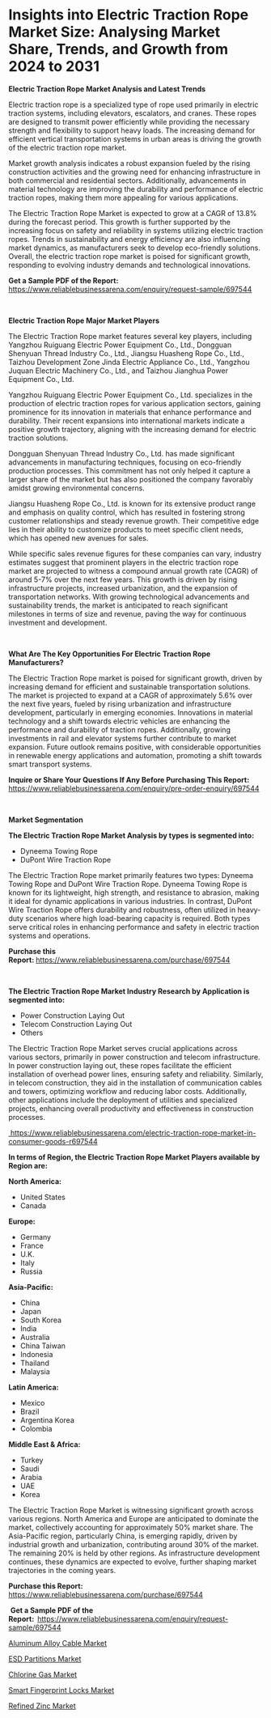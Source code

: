 <p><h1>Insights into Electric Traction Rope Market Size: Analysing Market Share, Trends, and Growth from 2024 to 2031</h1></p><p><strong>Electric Traction Rope Market Analysis and Latest Trends</strong></p>
<p><p>Electric traction rope is a specialized type of rope used primarily in electric traction systems, including elevators, escalators, and cranes. These ropes are designed to transmit power efficiently while providing the necessary strength and flexibility to support heavy loads. The increasing demand for efficient vertical transportation systems in urban areas is driving the growth of the electric traction rope market.</p><p>Market growth analysis indicates a robust expansion fueled by the rising construction activities and the growing need for enhancing infrastructure in both commercial and residential sectors. Additionally, advancements in material technology are improving the durability and performance of electric traction ropes, making them more appealing for various applications.</p><p>The Electric Traction Rope Market is expected to grow at a CAGR of 13.8% during the forecast period. This growth is further supported by the increasing focus on safety and reliability in systems utilizing electric traction ropes. Trends in sustainability and energy efficiency are also influencing market dynamics, as manufacturers seek to develop eco-friendly solutions. Overall, the electric traction rope market is poised for significant growth, responding to evolving industry demands and technological innovations.</p></p>
<p><strong>Get a Sample PDF of the Report:&nbsp;</strong> <a href="https://www.reliablebusinessarena.com/enquiry/request-sample/697544?utm_campaign=1174&utm_medium=2&utm_source=Github&utm_content=ia&utm_term=29092024&utm_id=electric-traction-rope">https://www.reliablebusinessarena.com/enquiry/request-sample/697544</a></p>
<p>&nbsp;</p>
<p><strong>Electric Traction Rope Major Market Players</strong></p>
<p><p>The Electric Traction Rope market features several key players, including Yangzhou Ruiguang Electric Power Equipment Co., Ltd., Dongguan Shenyuan Thread Industry Co., Ltd., Jiangsu Huasheng Rope Co., Ltd., Taizhou Development Zone Jinda Electric Appliance Co., Ltd., Yangzhou Juquan Electric Machinery Co., Ltd., and Taizhou Jianghua Power Equipment Co., Ltd. </p><p>Yangzhou Ruiguang Electric Power Equipment Co., Ltd. specializes in the production of electric traction ropes for various application sectors, gaining prominence for its innovation in materials that enhance performance and durability. Their recent expansions into international markets indicate a positive growth trajectory, aligning with the increasing demand for electric traction solutions.</p><p>Dongguan Shenyuan Thread Industry Co., Ltd. has made significant advancements in manufacturing techniques, focusing on eco-friendly production processes. This commitment has not only helped it capture a larger share of the market but has also positioned the company favorably amidst growing environmental concerns.</p><p>Jiangsu Huasheng Rope Co., Ltd. is known for its extensive product range and emphasis on quality control, which has resulted in fostering strong customer relationships and steady revenue growth. Their competitive edge lies in their ability to customize products to meet specific client needs, which has opened new avenues for sales.</p><p>While specific sales revenue figures for these companies can vary, industry estimates suggest that prominent players in the electric traction rope market are projected to witness a compound annual growth rate (CAGR) of around 5-7% over the next few years. This growth is driven by rising infrastructure projects, increased urbanization, and the expansion of transportation networks. With growing technological advancements and sustainability trends, the market is anticipated to reach significant milestones in terms of size and revenue, paving the way for continuous investment and development.</p></p>
<p>&nbsp;</p>
<p><strong>What Are The Key Opportunities For Electric Traction Rope Manufacturers?</strong></p>
<p><p>The Electric Traction Rope market is poised for significant growth, driven by increasing demand for efficient and sustainable transportation solutions. The market is projected to expand at a CAGR of approximately 5.6% over the next five years, fueled by rising urbanization and infrastructure development, particularly in emerging economies. Innovations in material technology and a shift towards electric vehicles are enhancing the performance and durability of traction ropes. Additionally, growing investments in rail and elevator systems further contribute to market expansion. Future outlook remains positive, with considerable opportunities in renewable energy applications and automation, promoting a shift towards smart transport systems.</p></p>
<p><strong>Inquire or Share Your Questions If Any Before Purchasing This Report:</strong> <a href="https://www.reliablebusinessarena.com/enquiry/pre-order-enquiry/697544?utm_campaign=1174&utm_medium=2&utm_source=Github&utm_content=ia&utm_term=29092024&utm_id=electric-traction-rope">https://www.reliablebusinessarena.com/enquiry/pre-order-enquiry/697544</a></p>
<p>&nbsp;</p>
<p><strong>Market Segmentation</strong></p>
<p><strong>The Electric Traction Rope Market Analysis by types is segmented into:</strong></p>
<p><ul><li>Dyneema Towing Rope</li><li>DuPont Wire Traction Rope</li></ul></p>
<p><p>The Electric Traction Rope market primarily features two types: Dyneema Towing Rope and DuPont Wire Traction Rope. Dyneema Towing Rope is known for its lightweight, high strength, and resistance to abrasion, making it ideal for dynamic applications in various industries. In contrast, DuPont Wire Traction Rope offers durability and robustness, often utilized in heavy-duty scenarios where high load-bearing capacity is required. Both types serve critical roles in enhancing performance and safety in electric traction systems and operations.</p></p>
<p><strong>Purchase this Report:&nbsp;</strong><a href="https://www.reliablebusinessarena.com/purchase/697544?utm_campaign=1174&utm_medium=2&utm_source=Github&utm_content=ia&utm_term=29092024&utm_id=electric-traction-rope">https://www.reliablebusinessarena.com/purchase/697544</a></p>
<p>&nbsp;</p>
<p><strong>The Electric Traction Rope Market Industry Research by Application is segmented into:</strong></p>
<p><ul><li>Power Construction Laying Out</li><li>Telecom Construction Laying Out</li><li>Others</li></ul></p>
<p><p>The Electric Traction Rope Market serves crucial applications across various sectors, primarily in power construction and telecom infrastructure. In power construction laying out, these ropes facilitate the efficient installation of overhead power lines, ensuring safety and reliability. Similarly, in telecom construction, they aid in the installation of communication cables and towers, optimizing workflow and reducing labor costs. Additionally, other applications include the deployment of utilities and specialized projects, enhancing overall productivity and effectiveness in construction processes.</p></p>
<p><a href="https://www.reliablebusinessarena.com/electric-traction-rope-market-in-consumer-goods-r697544?utm_campaign=1174&utm_medium=2&utm_source=Github&utm_content=ia&utm_term=29092024&utm_id=electric-traction-rope">&nbsp;https://www.reliablebusinessarena.com/electric-traction-rope-market-in-consumer-goods-r697544</a></p>
<p><strong>In terms of Region, the Electric Traction Rope Market Players available by Region are:</strong></p>
<p>
    <p> <strong> North America: </strong>
        <ul>
            <li>United States</li>
            <li>Canada</li>
        </ul>
        </p> 
    <p> <strong> Europe: </strong>
        <ul>
            <li>Germany</li>
            <li>France</li>
            <li>U.K.</li>
            <li>Italy</li>
            <li>Russia</li>
        </ul>
        </p> 
    <p> <strong> Asia-Pacific: </strong>
        <ul>
            <li>China</li>
            <li>Japan</li>
            <li>South Korea</li>
            <li>India</li>
            <li>Australia</li>
            <li>China Taiwan</li>
            <li>Indonesia</li>
            <li>Thailand</li>
            <li>Malaysia</li>
        </ul>
        </p> 
    <p> <strong> Latin America: </strong>
        <ul>
            <li>Mexico</li>
            <li>Brazil</li>
            <li>Argentina Korea</li>
            <li>Colombia</li>
        </ul>
        </p> 
    <p> <strong> Middle East & Africa: </strong>
        <ul>
            <li>Turkey</li>
            <li>Saudi</li>
            <li>Arabia</li>
            <li>UAE</li>
            <li>Korea</li>
        </ul>
    </p>
    </p>
<p><p>The Electric Traction Rope Market is witnessing significant growth across various regions. North America and Europe are anticipated to dominate the market, collectively accounting for approximately 50% market share. The Asia-Pacific region, particularly China, is emerging rapidly, driven by industrial growth and urbanization, contributing around 30% of the market. The remaining 20% is held by other regions. As infrastructure development continues, these dynamics are expected to evolve, further shaping market trajectories in the coming years.</p></p>
<p><strong>Purchase this Report: </strong><a href="https://www.reliablebusinessarena.com/purchase/697544?utm_campaign=1174&utm_medium=2&utm_source=Github&utm_content=ia&utm_term=29092024&utm_id=electric-traction-rope">https://www.reliablebusinessarena.com/purchase/697544</a></p>
<p>&nbsp;<strong>Get a Sample PDF of the Report:&nbsp;&nbsp;</strong><a href="https://www.reliablebusinessarena.com/enquiry/request-sample/697544?utm_campaign=1174&utm_medium=2&utm_source=Github&utm_content=ia&utm_term=29092024&utm_id=electric-traction-rope">https://www.reliablebusinessarena.com/enquiry/request-sample/697544</a></p>
<p><strong></strong></p>
<p><p><a href="https://issuu.com/reportprime-2/docs/aluminum-alloy-cable-market-size-20_e92dd5812d5150?utm_campaign=1174&utm_medium=2&utm_source=Github&utm_content=ia&utm_term=29092024&utm_id=electric-traction-rope">Aluminum Alloy Cable Market</a></p><p><a href="https://issuu.com/reportprime-2/docs/esd-partitions-market-size-2030.ppt_f7a464986de134?utm_campaign=1174&utm_medium=2&utm_source=Github&utm_content=ia&utm_term=29092024&utm_id=electric-traction-rope">ESD Partitions Market</a></p><p><a href="https://www.linkedin.com/pulse/driving-market-forces-chlorine-gas-trends-future-forecasts-whclc?utm_campaign=1174&utm_medium=2&utm_source=Github&utm_content=ia&utm_term=29092024&utm_id=electric-traction-rope">Chlorine Gas Market</a></p><p><a href="https://www.linkedin.com/pulse/how-regional-global-trends-shaping-smart-fingerprint-locks-market-r6tde?utm_campaign=1174&utm_medium=2&utm_source=Github&utm_content=ia&utm_term=29092024&utm_id=electric-traction-rope">Smart Fingerprint Locks Market</a></p><p><a href="https://www.linkedin.com/pulse/role-refined-zinc-market-applications-steel-industryzinc-alloyrolled-vluhc?utm_campaign=1174&utm_medium=2&utm_source=Github&utm_content=ia&utm_term=29092024&utm_id=electric-traction-rope">Refined Zinc Market</a></p></p>
